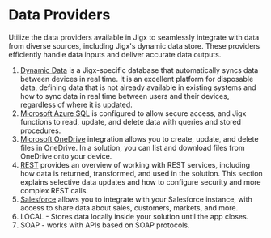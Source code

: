 # Data Providers

Utilize the data providers available in Jigx to seamlessly integrate with data from diverse sources, including Jigx's dynamic data store. These providers efficiently handle data inputs and deliver accurate data outputs.

1. [Dynamic Data](dynamic-data/dynamic-data.md) is a Jigx-specific database that automatically syncs data between devices in real time. It is an excellent platform for disposable data, defining data that is not already available in existing systems and how to sync data in real time between users and their devices, regardless of where it is updated.
2. [Microsoft Azure SQL](https://docs.jigx.com/microsoft-azure-sql) is configured to allow secure access, and Jigx functions to read, update, and delete data with queries and stored procedures.
3. [Microsoft OneDrive](microsoft-onedrive.md) integration allows you to create, update, and delete files in OneDrive. In a solution, you can list and download files from OneDrive onto your device.
4. [REST](rest/rest.md) provides an overview of working with REST services, including how data is returned, transformed, and used in the solution. This section explains selective data updates and how to configure security and more complex REST calls.
5. [Salesforce](salesforce/salesforce.md) allows you to integrate with your Salesforce instance, with access to share data about sales, customers, markets, and more.
6. LOCAL - Stores data locally inside your solution until the app closes.
7. SOAP - works with APIs based on SOAP protocols.
